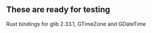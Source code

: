 
These are ready for testing
---------------------------

Rust bindings for glib 2.33.1, GTimeZone and GDateTime
